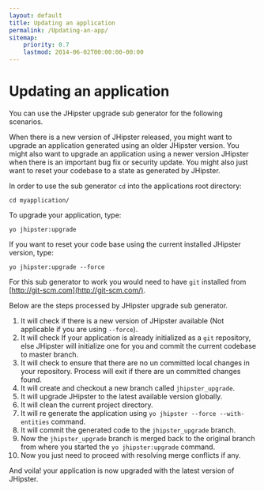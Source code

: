 ```yaml
---
layout: default
title: Updating an application
permalink: /Updating-an-app/
sitemap:
    priority: 0.7
    lastmod: 2014-06-02T00:00:00-00:00
---
```


# <i class="fa fa-refresh"></i> Updating an application

You can use the JHipster upgrade sub generator for the following scenarios.

When there is a new version of JHipster released, you might want to upgrade an application generated using an older JHipster version.
You might also want to upgrade an application using a newer version JHipster when there is an important bug fix or security update.
You might also just want to reset your codebase to a state as generated by JHipster.

In order to use the sub generator `cd` into the applications root directory:

`cd myapplication/`

To upgrade your application, type:

`yo jhipster:upgrade`

If you want to reset your code base using the current installed JHipster version, type:

`yo jhipster:upgrade --force`

For this sub generator to work you would need to have `git` installed from [http://git-scm.com](http://git-scm.com/).

Below are the steps processed by JHipster upgrade sub generator.

1. It will check if there is a new version of JHipster available (Not applicable if you are using `--force`).
2. It will check If your application is already initialized as a `git` repository, else JHipster will initialize one for you and commit the current codebase to master branch.
3. It will check to ensure that there are no un committed local changes in your repository. Process will exit if there are un committed changes found.
4. It will create and checkout a new branch called `jhipster_upgrade`.
5. It will upgrade JHipster to the latest available version globally.
6. It will clean the current project directory.
7. It will re generate the application using `yo jhipster --force --with-entities` command.
8. It will commit the generated code to the `jhipster_upgrade` branch.
9. Now the `jhipster_upgrade` branch is merged back to the original branch from where you started the `yo jhipster:upgrade` command.
10. Now you just need to proceed with resolving merge conflicts if any.

And voila! your application is now upgraded with the latest version of JHipster.
